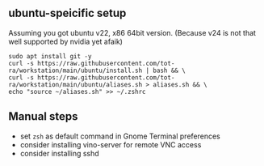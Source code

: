 ## ubuntu-speicific setup

Assuming you got ubuntu v22, x86 64bit version.
(Because v24 is not that well supported by nvidia yet afaik)

```
sudo apt install git -y
curl -s https://raw.githubusercontent.com/tot-ra/workstation/main/ubuntu/install.sh | bash && \
curl -s https://raw.githubusercontent.com/tot-ra/workstation/main/ubuntu/aliases.sh > aliases.sh && \
echo "source ~/aliases.sh" >> ~/.zshrc
```

## Manual steps
- set `zsh` as default command in Gnome Terminal preferences
- consider installing vino-server for remote VNC access
- consider installing sshd

